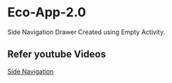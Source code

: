 # Eco-App-2.0

Side Navigation Drawer Created using Empty Activity.

## Refer youtube Videos  

[Side Navigation](https://youtu.be/gzvjACH915A)
